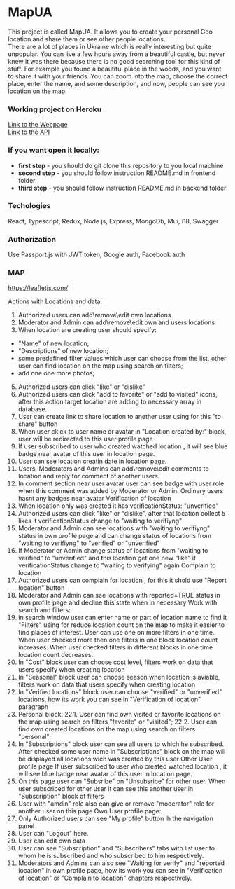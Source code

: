 # MapUA

This project is called MapUA.
It allows you to create your personal Geo location and share them or see other people locations.  
There are a lot of places in Ukraine which is really interesting but quite unpopular. You can live a few hours away from a beautiful castle, but never knew it was there because there is no good searching tool for this kind of stuff.
For example you found a beautiful place in the woods, and you want to share it with your friends. You can zoom into the map, choose the correct place, enter the name, and some description, and now, people can see you location on the map.

### Working project on Heroku

[Link to the Webpage](https://map-ua.herokuapp.com/)  
[Link to the API](https://map-ua.herokuapp.com/api-docs/)

### If you want open it locally:

- **first step** - you should do git clone this repository to you local machine
- **second step** - you should follow instruction README.md in frontend folder
- **third step** - you should follow instruction README.md in backend folder

### Techologies

React, Typescript, Redux, Node.js, Express, MongoDb, Mui, i18, Swagger

### Authorization

Use Passport.js with JWT token, Google auth, Facebook auth

### MAP

https://leafletjs.com/

Actions with Locations and data:

1. Authorized users can add\remove\edit own locations
2. Moderator and Admin can add\remove\edit own and users locations
3. When location are creating user should specify:

- "Name" of new location;
- "Descriptions" of new location;
- some predefined filter values which user can choose from the list, other user can find location on the map using search on filters;
- add one one more photos;

5. Authorized users can click "like" or "dislike"
6. Authorized users can click "add to favorite" or "add to visited" icons, after this action target location are adding to necessary array in database.
7. User can create link to share location to anether user using for this "to share" button
8. When user ckick to user name or avatar in "Location created by:" block, user will be redirected to this user profile page
9. If user subscribed to user who created watched location , it will see blue badge near avatar of this user in location page.
10. User can see location creatin date in location page.
11. Users, Moderators and Admins can add\remove\edit comments to location and reply for comment of another users.
12. In comment section near user avatar user can see badge with user role when this comment was added by Moderator or Admin. Ordinary users hasnt any badges near avatar
    Verification of location
13. When location only was created it has verificationStatus: "unverified"
14. Authorized users can click "like" or "dislike", after that location collect 5 likes it verificationStatus change to "waiting to verifiyng"
15. Moderator and Admin can see locations with "waiting to verifiyng" status in own profile page and can change status of locations from "waiting to verifiyng" to "verified" or "unverified"
16. If Moderator or Admin change status of locations from "waiting to verified" to "unverified" and this location get one new "like" it verificationStatus change to "waiting to verifying" again
    Complain to location
17. Authorized users can complain for location , for this it shold use "Report location" button
18. Moderator and Admin can see locations with reported=TRUE status in own profile page and decline this state when in necessary
    Work with search and filters:
19. in search window user can enter name or part of location name to find it
    "Filters" using for reduce location count on the map to make it easier to find places of interest. User can use one on more filters in one time. When user checked more then one filters in one block location count increases. When user checked filters in different blocks in one time location count decreases.
20. In "Cost" block user can choose cost level, filters work on data that users specify when creating location
21. In "Seasonal" block user can choose season when location is aviable, filters work on data that users specify when creating location
22. In "Verified locations" block user can choose "verified" or "unverified" locations, how its work you can see in "Verification of location" paragraph
23. Personal block:
    22.1. User can find own visited or favorite locations on the map using search on filters "favorite" or "visited";
    22.2. User can find own created locations on the map using search on filters "personal";
24. In "Subscriptions" block user can see all users to which he subscribed. After checked some user name in "Subscriptions" block on the map will be displayed all locations wich was created by this user
    Other User profile page
    If user subscribed to user who created watched location , it will see blue badge near avatar of this user in location page.
25. On this page user can "Subsribe" on "Unsubsribe" for other user. When user subscribed for other user it can see this another user in "Subscription" block of filters
26. User with "amdin" role also can give or remove "moderator" role for another user on this page
    Own User profile page:
27. Only Authorized users can see "My profile" button ih the navigation panel
28. User can "Logout" here.
29. User can edit own data
30. User can see "Subscription" and "Subscribers" tabs with list user to whom he is subscribed and who subscribed to him respectively.
31. Moderators and Admins can also see "Waiting for verify" and "reported location" in own profile page, how its work you can see in "Verification of location" or "Complain to location" chapters respectively.
